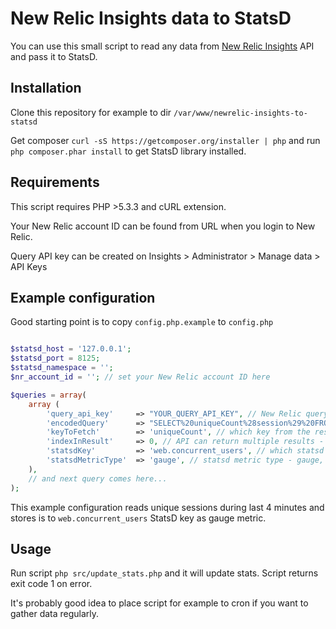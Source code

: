 # New Relic Insights data to StatsD

You can use this small script to read any data from [New Relic Insights](https://newrelic.com/insights) API and pass it to StatsD.

## Installation

Clone this repository for example to dir ```/var/www/newrelic-insights-to-statsd```

Get composer ```curl -sS https://getcomposer.org/installer | php``` and run ```php composer.phar install``` to get StatsD library installed.

## Requirements

This script requires PHP >5.3.3 and cURL extension.

Your New Relic account ID can be found from URL when you login to New Relic.

Query API key can be created on Insights > Administrator > Manage data > API Keys

## Example configuration

Good starting point is to copy ```config.php.example``` to ```config.php```

```php

$statsd_host = '127.0.0.1';
$statsd_port = 8125;
$statsd_namespace = '';
$nr_account_id = ''; // set your New Relic account ID here

$queries = array(
	array (
		'query_api_key'     => "YOUR_QUERY_API_KEY", // New Relic query API key
		'encodedQuery'      => "SELECT%20uniqueCount%28session%29%20FROM%20PageView%20since%204%20minute%20ago", // encoded query string
		'keyToFetch'        => 'uniqueCount', // which key from the results we want to fetch
		'indexInResult'     => 0, // API can return multiple results - which one to fetch. defaults to 0 
		'statsdKey'         => 'web.concurrent_users', // which statsd key to store result into
		'statsdMetricType'  => 'gauge', // statsd metric type - gauge, increment, decrement or set
	),
	// and next query comes here...
);
```

This example configuration reads unique sessions during last 4 minutes and stores is to ```web.concurrent_users``` StatsD key as gauge metric.

## Usage

Run script ```php src/update_stats.php``` and it will update stats. Script returns exit code 1 on error.

It's probably good idea to place script for example to cron if you want to gather data regularly.
